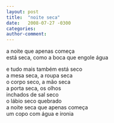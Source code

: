 ```yaml
---
layout: post
title:  "noite seca"
date:   2008-07-27 -0300
categories:
author-comment:
---
```


<!--more-->  
a noite que apenas começa  
está seca, como a boca que engole água  

e tudo mais também está seco  
a mesa seca, a roupa seca  
o corpo seco,  a mão seca  
a porta seca, os olhos  
inchados de sal seco  
o lábio seco quebrado  
a noite seca que apenas começa  
um copo com água e ironia  

